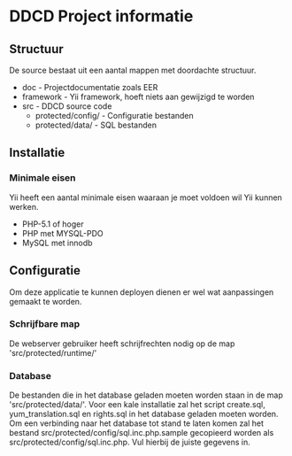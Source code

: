 # DDCD Project informatie


## Structuur
De source bestaat uit een aantal mappen met doordachte structuur.

* doc - Projectdocumentatie zoals EER
* framework - Yii framework, hoeft niets aan gewijzigd te worden
* src - DDCD source code
  * protected/config/ - Configuratie bestanden
  * protected/data/ - SQL bestanden

## Installatie

### Minimale eisen
Yii heeft een aantal minimale eisen waaraan je moet voldoen wil Yii kunnen werken.

* PHP-5.1 of hoger
* PHP met MYSQL-PDO
* MySQL met innodb

## Configuratie

Om deze applicatie te kunnen deployen dienen er wel wat aanpassingen gemaakt te worden.

### Schrijfbare map

De webserver gebruiker heeft schrijfrechten nodig op de map 'src/protected/runtime/'

### Database

De bestanden die in het database geladen moeten worden staan in de map 'src/protected/data/'. Voor een kale installatie zal het script create.sql, yum_translation.sql en rights.sql in het database geladen moeten worden.
Om een verbinding naar het database tot stand te laten komen zal het bestand src/protected/config/sql.inc.php.sample gecopieerd worden als src/protected/config/sql.inc.php. Vul hierbij de juiste gegevens in.
